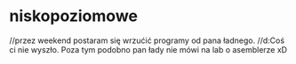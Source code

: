 niskopoziomowe
==============
//przez weekend postaram się wrzućić programy od pana ładnego.
//d:Coś ci nie wyszło. Poza tym podobno pan łady nie mówi na lab o asemblerze xD
